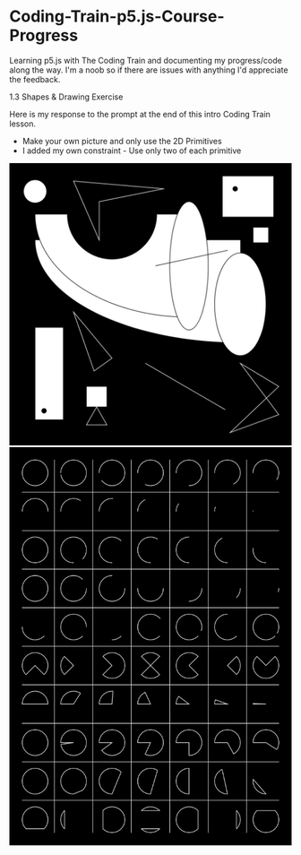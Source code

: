 # Coding-Train-p5.js-Course-Progress
Learning p5.js with The Coding Train and documenting my progress/code along the way. I'm a noob so if there are issues with anything I'd appreciate the feedback. 

1.3 Shapes & Drawing Exercise

Here is my response to the prompt at the end of this intro Coding Train lesson.
* Make your own picture and only use the 2D Primitives
* I added my own constraint - Use only two of each primitive

<img src="images/2D-Primitives.jpg" width="600">
<img src="images/All_The_Arcs.jpg" width="600">

